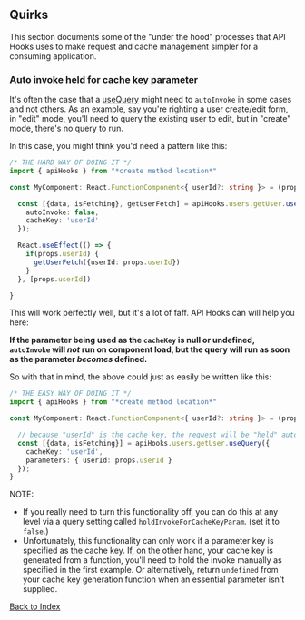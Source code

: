 ## Quirks

This section documents some of the "under the hood" processes that API Hooks uses to make request and cache management simpler for a consuming application.

### Auto invoke held for cache key parameter

It's often the case that a [useQuery](hooks.md#usequery) might need to `autoInvoke` in some cases and not others. As an example, say you're righting a user create/edit form, in "edit" mode, you'll need to query the existing user to edit, but in "create" mode, there's no query to run.

In this case, you might think you'd need a pattern like this:

```TypeScript
/* THE HARD WAY OF DOING IT */
import { apiHooks } from "*create method location*"

const MyComponent: React.FunctionComponent<{ userId?: string }> = (props) => {

  const [{data, isFetching}, getUserFetch] = apiHooks.users.getUser.useQuery({
    autoInvoke: false,
    cacheKey: 'userId'
  });

  React.useEffect(() => {
    if(props.userId) {
      getUserFetch({userId: props.userId})
    }
  }, [props.userId])

}
```

This will work perfectly well, but it's a lot of faff. API Hooks can will help you here:

**If the parameter being used as the `cacheKey` is null or undefined, `autoInvoke` will _not_ run on component load, but the query will run as soon as the parameter _becomes_ defined.**

So with that in mind, the above could just as easily be written like this:

```TypeScript
/* THE EASY WAY OF DOING IT */
import { apiHooks } from "*create method location*"

const MyComponent: React.FunctionComponent<{ userId?: string }> = (props) => {

  // because "userId" is the cache key, the request will be "held" automatically if our prop isn't there.
  const [{data, isFetching}] = apiHooks.users.getUser.useQuery({
    cacheKey: 'userId',
    parameters: { userId: props.userId }
  });
}
```

NOTE:
- If you really need to turn this functionality off, you can do this at any level via a query setting called `holdInvokeForCacheKeyParam`. (set it to `false`.)
- Unfortunately, this functionality can only work if a parameter key is specified as the cache key. If, on the other hand, your cache key is generated from a function, you'll need to hold the invoke manually as specified in the first example. Or alternatively, return `undefined` from your cache key generation function when an essential parameter isn't supplied.

[Back to Index](../README.md)